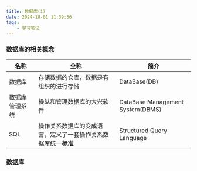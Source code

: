 ```yaml
---
title: 数据库(1)
date: 2024-10-01 11:39:56
tags: 
    - 学习笔记
---
```

### 数据库的相关概念
 名称    | 全称                       | 简介
 ------  |---------------------------|------------------------
数据库   | 存储数据的仓库，数据是有组织的进行存储|DataBase(DB)
数据库管理系统|操纵和管理数据库的大兴软件|DataBase Management System(DBMS)
SQL     | 操作关系数据库的变成语言，定义了一套操作关系数据库统一**标准**|Structured Query Language

### 数据库 